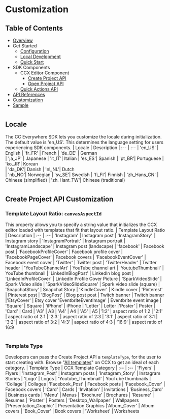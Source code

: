 # Customization 
## Table of Contents
* [Overview](../README.md)
* Get Started 
  * [Configuration](configuration.md)
  * [Local Development](local_dev.md)
  * [Quick Start](quickstart.md)
* SDK Components
  * CCX Editor Component
    * [Create Project API](create_project.md)
    * [Open Project API](edit_project.md)
  * [Quick Actions API](quick_actions.md)
* [API References](api_ref.md)
* [Customization](customization.md)
* [Sample](../sample/README.md)
#

## Locale
The CC Everywhere SDK lets you customize the locale during initialization. The default value is 'en_US'. This determines the language setting for users experiencing SDK components.
| Locale | Description
| :-- | :--
| 'en_US' | English 
| 'fr_FR' | French
| 'de_DE' | German  
| 'ja_JP' | Japanese
| 'it_IT'| Italian 
| 'es_ES'| Spanish 
| 'pt_BR'| Portuguese 
| 'ko_JR'| Korean  
| 'da_DK'| Danish 
| 'nl_NL'| Dutch  
| 'nb_NO'| Norwegian 
| 'sv_SE'| Swedish 
| 'fi_FI'| Finnish
| 'zh_Hans_CN' | Chinese (simplified)
| 'zh_Hant_TW'| Chinese (traditional)


#
## Create Project API Customization
### Template Layout Ratio: `canvasAspectId`
This property allows you to specify a string value that initializes the CCX editor loaded with templates that fit that layout ratio. 
| Template Layout Ratio | Description
| :-- | :--
| 'Instagram' | Instagram post
| 'InstagramStory' | Instagram story
| 'InstagramPortrait' | Instagram portrait
| 'InstagramLandscape' | Instagram post (landscape) 
| 'facebook' | Facebook post
| 'FacebookProfileCover' | Facebook profile cover
| 'FacebookPageCover' | Facebook covers
| 'FacebookEventCover' | Facebook event cover
| 'Twitter' | Twitter post
| 'TwitterHeader' | Twitter header
| 'YouTubeChannelArt' | YouTube channel art 
| 'YoutubeThumbnail' | YouTube thumbnail
| 'LinkedInBlogPost' | LinkedIn blog post
| 'LinkedInProfileCover' | LinkedIn Profile Cover Picture
| 'SparkVideoSlide' | Spark Video slide
| 'SparkVideoSlideSquare' | Spark video slide (square)
| 'SnapchatStory' | Snapchat Story
| 'KindleCover' | Kindle cover
| 'Pinterest' | Pinterest post
| 'BlogPost' | Blog post post
| Twitch banner | Twitch banner
|'EtsyCover' | Etsy cover
 'EventbriteEventImage' | Eventbrite event image
| 'Square' | Square
| 'iPhone' | iPhone
| 'Letter' | Letter
|'Poster' | Poster
| 'Card' | Card
| 'A3'  | A3
| 'A4'  | A4
| 'A5'  | A5
|'1:2' | aspect ratio of 1:2
| '2:1' | aspect ratio of 2:1
| '2:3' | aspect ratio of 2:3
| '3:1' | aspect ratio of 3:1
| '3:2' | aspect ratio of 3:2
| '4:3' | aspect ratio of 4:3
| '16:9' | aspect ratio of 16:9
<br></br>

### Template Type
Developers can pass the Create Project API a `templateType`, for the user to start creating with. Browse "[All templates](https://express.adobe.com/sp/search?homeBackType=home)" on CCX to get an ideal of each category.
| Template Type | CCX Template Category 
| :-- | :--
| 'Flyers' | Flyers
| 'Instagram_Post' | Instagram posts
| 'Instagram_Story' | Instagram Stories
| 'Logo' | Logos
| 'Youtube_Thumbnail' | YouTube thumbnails
| 'Collage' | Collages
|'Facebook_Post' | Facebook posts
| 'Facebook_Cover' | Facebook covers
| 'Card' | Cards
| 'Invitation' | Invitations
| 'Business_Card' | Business cards
| 'Menu' | Menus
| 'Brochure' | Brochures
| 'Resume' | Resumes
| 'Poster' | Posters
| 'Desktop_Wallpaper' | Wallpapers
|'Presentation_Graphic' | Presentation Graphics
|'Album_Cover' | Album covers
| 'Book_Cover' | Book covers
| 'Worksheet' | Worksheets

